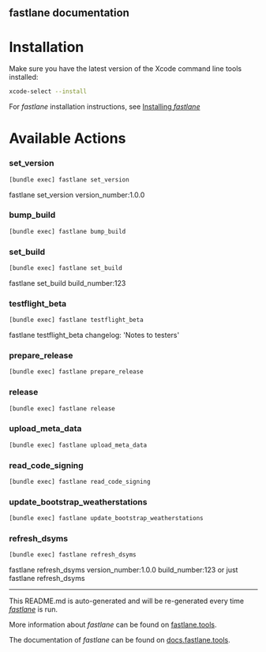 fastlane documentation
----

# Installation

Make sure you have the latest version of the Xcode command line tools installed:

```sh
xcode-select --install
```

For _fastlane_ installation instructions, see [Installing _fastlane_](https://docs.fastlane.tools/#installing-fastlane)

# Available Actions

### set_version

```sh
[bundle exec] fastlane set_version
```

fastlane set_version version_number:1.0.0

### bump_build

```sh
[bundle exec] fastlane bump_build
```



### set_build

```sh
[bundle exec] fastlane set_build
```

fastlane set_build build_number:123

### testflight_beta

```sh
[bundle exec] fastlane testflight_beta
```

fastlane testflight_beta changelog: 'Notes to testers'

### prepare_release

```sh
[bundle exec] fastlane prepare_release
```



### release

```sh
[bundle exec] fastlane release
```



### upload_meta_data

```sh
[bundle exec] fastlane upload_meta_data
```



### read_code_signing

```sh
[bundle exec] fastlane read_code_signing
```



### update_bootstrap_weatherstations

```sh
[bundle exec] fastlane update_bootstrap_weatherstations
```



### refresh_dsyms

```sh
[bundle exec] fastlane refresh_dsyms
```

fastlane refresh_dsyms version_number:1.0.0 build_number:123 or just fastlane refresh_dsyms

----

This README.md is auto-generated and will be re-generated every time [_fastlane_](https://fastlane.tools) is run.

More information about _fastlane_ can be found on [fastlane.tools](https://fastlane.tools).

The documentation of _fastlane_ can be found on [docs.fastlane.tools](https://docs.fastlane.tools).

